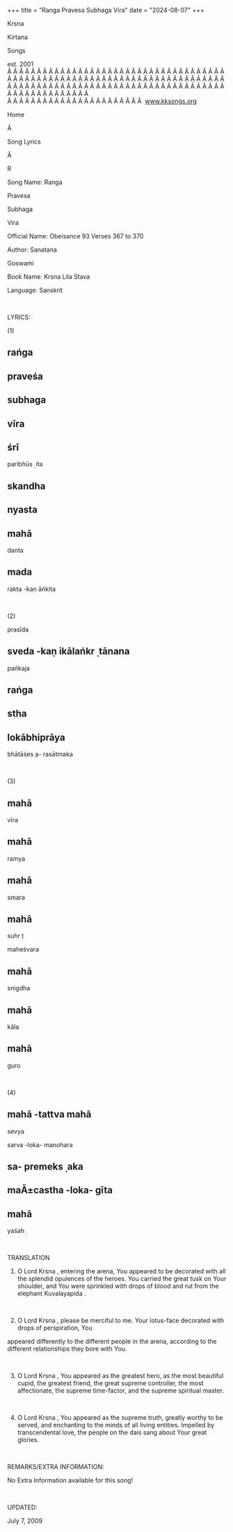 +++ 
title = "Ranga Pravesa Subhaga Vira"
date = "2024-08-07"
+++

Krsna
 
Kirtana
 
Songs

est. 2001
Â Â Â Â Â Â Â Â Â Â Â Â Â Â Â Â Â Â Â Â Â Â Â Â Â Â Â Â Â Â Â Â Â Â Â Â Â Â Â Â Â Â Â Â Â Â Â Â Â Â Â Â Â Â Â Â Â Â Â Â Â Â Â Â Â Â Â Â Â Â Â Â Â Â Â Â Â Â Â Â Â Â Â Â Â Â Â Â Â Â Â Â Â Â Â Â Â Â Â Â Â Â Â Â Â Â Â Â Â Â Â Â Â Â Â Â Â Â Â Â Â Â Â Â Â  
Â Â Â Â Â Â Â Â Â Â Â Â Â Â Â Â Â Â Â Â Â Â Â  
www.kksongs.org








Home


Ã 
 
Song Lyrics
 
Ã 
 
R


Song Name: 
Ranga
 
Pravesa
 
Subhaga
 
Vira


Official Name: Obeisance 93 Verses 367 to 370


Author: 
Sanatana
 
Goswami


Book Name: 
Krsna
 Lila 
Stava


Language: 
Sanskrit




 


LYRICS:


(1)


rańga
-
praveśa
-
subhaga
-
vīra
-
śrī
-
paribhūs
̣
ita
 


skandha
-
nyasta
-
mahā
-
danta
 
mada
-
rakta
-kaṇ
āńkita
 


 


(2)


prasīda
 
sveda
-kaṇ
ikālańkr
̣
tānana
-
pańkaja
 


rańga
-
stha
-
lokābhiprāya
-
bhātāśes
̣a-
rasātmaka
 


 


(3)


mahā
-
vīra


mahā
-
ramya
 
mahā
-
smara
 
mahā
-
suhr
̣t 


maheśvara
 
mahā
-
snigdha
 
mahā
-
kāla
 
mahā
-
guro
 


 


(4)


mahā
-tattva 
mahā
-
sevya
 
sarva
-loka-
manohara
 


sa-
premeks
̣
aka
-
maÃ±castha
-loka-
gīta
-
mahā
-
yaśah
̣


 


TRANSLATION


1) O Lord 
Krsna
, entering the arena, 
You
 appeared to be decorated with all the splendid 
opulences
 of the heroes. You carried the great tusk on 
Your
 shoulder, and You were sprinkled with drops of blood
and rut from the elephant 
Kuvalayapida
.


 


2) O Lord 
Krsna
, please be merciful to
me. Your lotus-face decorated with drops of perspiration, 
You

appeared differently to the different people in the arena, according to the
different relationships they bore with You.


 


3) O Lord 
Krsna
, You appeared as the
greatest hero, as the most beautiful cupid, the greatest friend, the great
supreme controller, the most affectionate, the supreme time-factor, and the
supreme spiritual master.


 


4) O Lord 
Krsna
, You appeared as the
supreme truth, greatly worthy to be served, and enchanting to the minds of all
living entities. Impelled by transcendental love, the people on the dais sang
about 
Your
 great glories.


 


REMARKS/EXTRA INFORMATION:


No
Extra Information available for this song!


 


UPDATED:

July 7, 2009